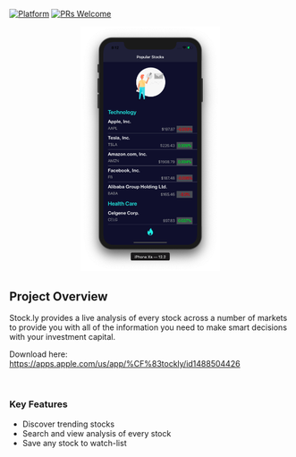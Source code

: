 [![Platform](https://img.shields.io/cocoapods/p/LFAlertController.svg?style=flat)](http://cocoapods.org/pods/LFAlertController)
[![PRs Welcome](https://img.shields.io/badge/PRs-welcome-brightgreen.svg?style=flat-square)](http://makeapullrequest.com)


<p align="center">
    <img src="screenshot.png" alt="GIF walk-through" width="250">  
</p>

## Project Overview

Stock.ly provides a live analysis of every stock across a number of markets to provide you with all of the information you need to make smart decisions with your investment capital.

Download here: https://apps.apple.com/us/app/%CF%83tockly/id1488504426

<br>

### Key Features

- Discover trending stocks
- Search and view analysis of every stock
- Save any stock to watch-list


